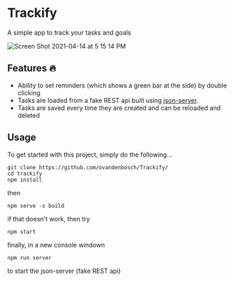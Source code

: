 # Trackify
A simple app to track your tasks and goals

![Screen Shot 2021-04-14 at 5 15 14 PM](https://user-images.githubusercontent.com/74139069/114743869-fd6c4400-9d44-11eb-98b4-b621c260c8c6.png)

## Features 🔥
- Ability to set reminders (which shows a green bar at the side) by double clicking
- Tasks are loaded from a fake REST api built using  [json-server](https://github.com/typicode/json-server).
- Tasks are saved every time they are created and can be reloaded and deleted

## Usage
To get started with this project, simply do the following...
 
```console
git clone https://github.com/ovandenbosch/Trackify/
cd trackify
npm install
 ```
then
```console
npm serve -s build
```
if that doesn't work, then try
```console
npm start
```
finally, in a new console windown 
```console
npm run server
``` 
to start the json-server (fake REST api)
